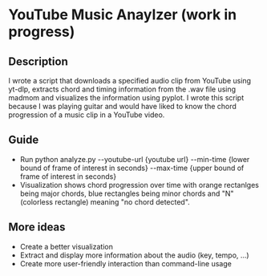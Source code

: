 # YouTube Music Anaylzer (work in progress)

## Description
I wrote a script that downloads a specified audio clip from YouTube using yt-dlp, extracts chord and timing information from the .wav file using madmom and visualizes the information using pyplot. I wrote this script because I was playing guitar and would have liked to know the chord progression of a music clip in a YouTube video. 

## Guide
- Run python analyze.py --youtube-url {youtube url} --min-time {lower bound of frame of interest in seconds} --max-time {upper bound of frame of interest in seconds}
- Visualization shows chord progression over time with orange rectanlges being major chords, blue rectangles being minor chords and "N" (colorless rectangle) meaning "no chord detected".

## More ideas
- Create a better visualization
- Extract and display more information about the audio (key, tempo, ...)
- Create more user-friendly interaction than command-line usage
